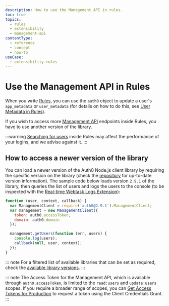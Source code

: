 ```yaml
---
description: How to use the Management API in rules.
toc: true
topics:
  - rules
  - extensibility
  - management-api
contentType:
  - reference
  - concept
  - how-to
useCase:
  - extensibility-rules
---
```

# Use the Management API in Rules

When you write [Rules](/rules), you can use the `auth0` object to update a user's `app_metadata` or `user_metadata` (for details on how to do this, see [User Metadata in Rules](/rules/current/metadata-in-rules)).

If you wish to access more [Management API](/api/management/v2) endpoints inside Rules, you have to use another version of the library.

:::warning
[Searching for users](/users/search/best-practices) inside Rules may affect the performance of your logins, and we advise against it. 
:::

## How to access a newer version of the library

You can load a newer version of the Auth0 Node.js client library by requiring the specific version on the library (check the [repository](https://github.com/auth0/node-auth0) for up-to-date version information). The sample code below loads version `2.9.1` of the library, then queries the list of users and logs the users to the console (to be inspected with the [Real-time Webtask Logs Extension](/extensions/realtime-webtask-logs)):

```js
function (user, context, callback) {
  var ManagementClient = require('auth0@2.9.1').ManagementClient;
  var management = new ManagementClient({
    token: auth0.accessToken,
    domain: auth0.domain
  });

  management.getUsers(function (err, users) {
    console.log(users);
    callback(null, user, context);
  });
}
```

::: note
For a filtered list of available libraries that can be set as required, check the [available library versions](https://auth0-extensions.github.io/canirequire/#auth0).
:::

::: note
The Access Token for the Management API, which is available through `auth0.accessToken`, is limited to the `read:users` and `update:users` scopes. If you require a broader range of scopes, you can [Get Access Tokens for Production](/api/management/v2/get-access-tokens-for-production) to request a token using the Client Credentials Grant.
:::
